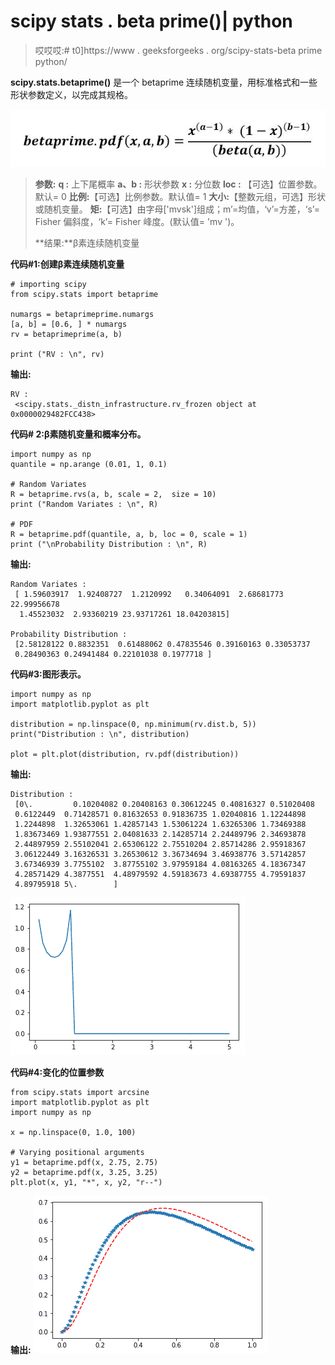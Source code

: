 # scipy stats . beta prime()| python

> 哎哎哎:# t0]https://www . geeksforgeeks . org/scipy-stats-beta prime python/

**scipy.stats.betaprime()** 是一个 betaprime 连续随机变量，用标准格式和一些形状参数定义，以完成其规格。

![](img/8cbcd8b3927a898e7bb1d2ff03c9e8e0.png)

> **参数:**
> **q :** 上下尾概率
> **a、b :** 形状参数
> **x :** 分位数
> **loc :** 【可选】位置参数。默认= 0
> **比例:**【可选】比例参数。默认值= 1
> **大小:**【整数元组，可选】形状或随机变量。
> **矩:**【可选】由字母['mvsk']组成；m’=均值，‘v’=方差，‘s’= Fisher 偏斜度，‘k’= Fisher 峰度。(默认值= 'mv ')。
> 
> **结果:**β素连续随机变量

**代码#1:创建β素连续随机变量**

```
# importing scipy
from scipy.stats import betaprime

numargs = betaprimeprime.numargs
[a, b] = [0.6, ] * numargs
rv = betaprimeprime(a, b)

print ("RV : \n", rv)
```

**输出:**

```
RV : 
 <scipy.stats._distn_infrastructure.rv_frozen object at 0x0000029482FCC438>

```

**代码# 2:β素随机变量和概率分布。**

```
import numpy as np
quantile = np.arange (0.01, 1, 0.1)

# Random Variates
R = betaprime.rvs(a, b, scale = 2,  size = 10)
print ("Random Variates : \n", R)

# PDF
R = betaprime.pdf(quantile, a, b, loc = 0, scale = 1)
print ("\nProbability Distribution : \n", R) 
```

**输出:**

```
Random Variates : 
 [ 1.59603917  1.92408727  1.2120992   0.34064091  2.68681773 22.99956678
  1.45523032  2.93360219 23.93717261 18.04203815]

Probability Distribution : 
 [2.58128122 0.8832351  0.61488062 0.47835546 0.39160163 0.33053737
 0.28490363 0.24941484 0.22101038 0.1977718 ]

```

**代码#3:图形表示。**

```
import numpy as np
import matplotlib.pyplot as plt

distribution = np.linspace(0, np.minimum(rv.dist.b, 5))
print("Distribution : \n", distribution)

plot = plt.plot(distribution, rv.pdf(distribution))
```

**输出:**

```
Distribution : 
 [0\.         0.10204082 0.20408163 0.30612245 0.40816327 0.51020408
 0.6122449  0.71428571 0.81632653 0.91836735 1.02040816 1.12244898
 1.2244898  1.32653061 1.42857143 1.53061224 1.63265306 1.73469388
 1.83673469 1.93877551 2.04081633 2.14285714 2.24489796 2.34693878
 2.44897959 2.55102041 2.65306122 2.75510204 2.85714286 2.95918367
 3.06122449 3.16326531 3.26530612 3.36734694 3.46938776 3.57142857
 3.67346939 3.7755102  3.87755102 3.97959184 4.08163265 4.18367347
 4.28571429 4.3877551  4.48979592 4.59183673 4.69387755 4.79591837
 4.89795918 5\.        ]
```

![](img/1b984d4e1c88444b70d072e196d3bd09.png)

**代码#4:变化的位置参数**

```
from scipy.stats import arcsine
import matplotlib.pyplot as plt
import numpy as np

x = np.linspace(0, 1.0, 100)

# Varying positional arguments
y1 = betaprime.pdf(x, 2.75, 2.75)
y2 = betaprime.pdf(x, 3.25, 3.25)
plt.plot(x, y1, "*", x, y2, "r--")
```

**输出:**
![](img/00e9091f7e640dc61cb454e676b66b8f.png)